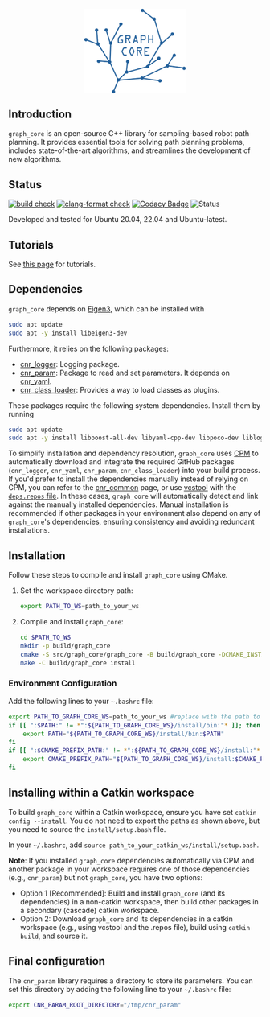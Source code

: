 <p align="center">
  <img src="docs/graph_core_logo_blue.png?raw=true" alt="Graph Core Logo" width="40%" style="display: block; margin: auto;">
</p>

## Introduction
`graph_core` is an open-source C++ library for sampling-based robot path planning. It provides essential tools for solving path planning problems, includes state-of-the-art algorithms, and streamlines the development of new algorithms.

## Status
[![build check](https://github.com/JRL-CARI-CNR-UNIBS/graph_core/actions/workflows/build_and_install.yaml/badge.svg)](https://github.com/JRL-CARI-CNR-UNIBS/graph_core/actions/workflows/build_and_install.yaml)
[![clang-format check](https://github.com/JRL-CARI-CNR-UNIBS/graph_core/actions/workflows/clang-format.yaml/badge.svg)](https://github.com/JRL-CARI-CNR-UNIBS/graph_core/actions/workflows/clang-format.yaml)
[![Codacy Badge](https://app.codacy.com/project/badge/Grade/1755d91be93e4c86912929a5e9ad04e8)](https://app.codacy.com/gh/JRL-CARI-CNR-UNIBS/graph_core/dashboard?utm_source=gh&utm_medium=referral&utm_content=&utm_campaign=Badge_grade)
![Status](https://img.shields.io/badge/License-BSD3-green)

Developed and tested for Ubuntu 20.04, 22.04 and Ubuntu-latest.


## Tutorials
See [this page](https://github.com/JRL-CARI-CNR-UNIBS/graph_core/blob/master/docs/tutorial/tutorial_intro.md) for tutorials.

## Dependencies
`graph_core` depends on [Eigen3](https://eigen.tuxfamily.org/index.php?title=Main_Page), which can be installed with

```bash
sudo apt update
sudo apt -y install libeigen3-dev
```

Furthermore, it relies on the following packages:

- [cnr_logger](https://github.com/CNR-STIIMA-IRAS/cnr_logger): Logging package.
- [cnr_param](https://github.com/CNR-STIIMA-IRAS/cnr_param): Package to read and set parameters. It depends on [cnr_yaml](https://github.com/CNR-STIIMA-IRAS/cnr_yaml).
- [cnr_class_loader](https://github.com/JRL-CARI-CNR-UNIBS/cnr_class_loader): Provides a way to load classes as plugins.

These packages require the following system dependencies. Install them by running

```bash
sudo apt update
sudo apt -y install libboost-all-dev libyaml-cpp-dev libpoco-dev liblog4cxx-dev libgtest-dev
```

To simplify installation and dependency resolution, `graph_core` uses [CPM](https://github.com/cpm-cmake/CPM.cmake) to automatically download and integrate the required GitHub packages (`cnr_logger`, `cnr_yaml`, `cnr_param`, `cnr_class_loader`) into your build process.
If you'd prefer to install the dependencies manually instead of relying on CPM, you can refer to the [cnr_common](https://github.com/JRL-CARI-CNR-UNIBS/cnr_common) page, or use [vcstool](https://github.com/dirk-thomas/vcstool) with the [`deps.repos` file](https://github.com/JRL-CARI-CNR-UNIBS/graph_core/deps.repos). In these cases, `graph_core` will automatically detect and link against the manually installed dependencies. Manual installation is recommended if other packages in your environment also depend on any of `graph_core`'s dependencies, ensuring consistency and avoiding redundant installations.

## Installation 
Follow these steps to compile and install `graph_core` using CMake.

1. Set the workspace directory path:
    ```bash
    export PATH_TO_WS=path_to_your_ws
    ```

2. Compile and install `graph_core`:
    ```bash
    cd $PATH_TO_WS
    mkdir -p build/graph_core
    cmake -S src/graph_core/graph_core -B build/graph_core -DCMAKE_INSTALL_PREFIX=$PATH_TO_WS/install
    make -C build/graph_core install
    ```

### Environment Configuration
Add the following lines to your `~.bashrc` file:

```bash
export PATH_TO_GRAPH_CORE_WS=path_to_your_ws #replace with the path to your workspace
if [[ ":$PATH:" != *":${PATH_TO_GRAPH_CORE_WS}/install/bin:"* ]]; then
    export PATH="${PATH_TO_GRAPH_CORE_WS}/install/bin:$PATH"
fi
if [[ ":$CMAKE_PREFIX_PATH:" != *":${PATH_TO_GRAPH_CORE_WS}/install:"* ]]; then
    export CMAKE_PREFIX_PATH="${PATH_TO_GRAPH_CORE_WS}/install:$CMAKE_PREFIX_PATH"
fi
``` 

## Installing within a Catkin workspace
To build `graph_core` within a Catkin workspace, ensure you have set `catkin config --install`. You do not need to export the paths as shown above, but you need to source the `install/setup.bash` file.

In your `~/.bashrc`, add `source path_to_your_catkin_ws/install/setup.bash`.

**Note**: If you installed `graph_core` dependencies automatically via CPM and another package in your workspace requires one of those dependencies (e.g., `cnr_param`) but not `graph_core`, you have two options:

- Option 1 [Recommended]: Build and install `graph_core` (and its dependencies) in a non-catkin workspace, then build other packages in a secondary (cascade) catkin workspace.
- Option 2: Download `graph_core` and its dependencies in a catkin workspace (e.g., using vcstool and the .repos file), build using `catkin build`, and source it.

## Final configuration
The `cnr_param` library requires a directory to store its parameters. You can set this directory by adding the following line to your `~/.bashrc` file:

```bash
export CNR_PARAM_ROOT_DIRECTORY="/tmp/cnr_param"
```
